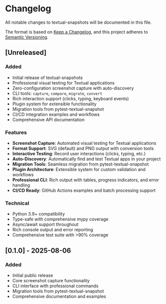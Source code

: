 # Changelog

All notable changes to textual-snapshots will be documented in this file.

The format is based on [Keep a Changelog](https://keepachangelog.com/en/1.0.0/),
and this project adheres to [Semantic Versioning](https://semver.org/spec/v2.0.0.html).

## [Unreleased]

### Added
- Initial release of textual-snapshots
- Professional visual testing for Textual applications
- Zero-configuration screenshot capture with auto-discovery
- CLI tools: `capture`, `compare`, `migrate`, `convert`
- Rich interaction support (clicks, typing, keyboard events)
- Plugin system for extensible functionality
- Migration tools from pytest-textual-snapshot
- CI/CD integration examples and workflows
- Comprehensive API documentation

### Features
- **Screenshot Capture**: Automated visual testing for Textual applications
- **Format Support**: SVG (default) and PNG output with conversion tools
- **Interactive Testing**: Record user interactions (clicks, typing, etc.)
- **Auto-Discovery**: Automatically find and test Textual apps in your project
- **Migration Tools**: Seamless migration from pytest-textual-snapshot
- **Plugin Architecture**: Extensible system for custom validation and workflows
- **Professional CLI**: Rich output with tables, progress indicators, and error handling
- **CI/CD Ready**: GitHub Actions examples and batch processing support

### Technical
- Python 3.9+ compatibility
- Type-safe with comprehensive mypy coverage
- Async/await support throughout
- Rich console output and error reporting
- Comprehensive test suite with >90% coverage

## [0.1.0] - 2025-08-06

### Added
- Initial public release
- Core screenshot capture functionality
- CLI interface with professional commands
- Migration tools from pytest-textual-snapshot
- Comprehensive documentation and examples
